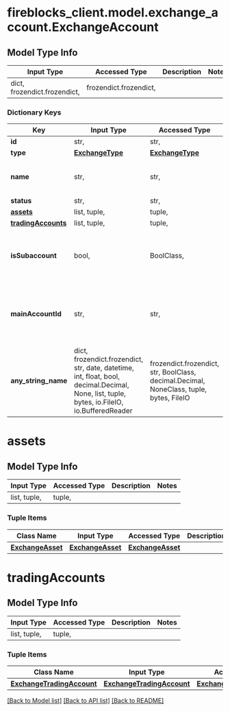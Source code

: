 # fireblocks_client.model.exchange_account.ExchangeAccount

## Model Type Info
Input Type | Accessed Type | Description | Notes
------------ | ------------- | ------------- | -------------
dict, frozendict.frozendict,  | frozendict.frozendict,  |  | 

### Dictionary Keys
Key | Input Type | Accessed Type | Description | Notes
------------ | ------------- | ------------- | ------------- | -------------
**id** | str,  | str,  |  | [optional] 
**type** | [**ExchangeType**](ExchangeType.md) | [**ExchangeType**](ExchangeType.md) |  | [optional] 
**name** | str,  | str,  | Display name of the exchange account | [optional] 
**status** | str,  | str,  |  | [optional] 
**[assets](#assets)** | list, tuple,  | tuple,  |  | [optional] 
**[tradingAccounts](#tradingAccounts)** | list, tuple,  | tuple,  |  | [optional] 
**isSubaccount** | bool,  | BoolClass,  | True if the account is a subaccount in an exchange | [optional] 
**mainAccountId** | str,  | str,  | if the account is a sub-account, the ID of the main account | [optional] 
**any_string_name** | dict, frozendict.frozendict, str, date, datetime, int, float, bool, decimal.Decimal, None, list, tuple, bytes, io.FileIO, io.BufferedReader | frozendict.frozendict, str, BoolClass, decimal.Decimal, NoneClass, tuple, bytes, FileIO | any string name can be used but the value must be the correct type | [optional]

# assets

## Model Type Info
Input Type | Accessed Type | Description | Notes
------------ | ------------- | ------------- | -------------
list, tuple,  | tuple,  |  | 

### Tuple Items
Class Name | Input Type | Accessed Type | Description | Notes
------------- | ------------- | ------------- | ------------- | -------------
[**ExchangeAsset**](ExchangeAsset.md) | [**ExchangeAsset**](ExchangeAsset.md) | [**ExchangeAsset**](ExchangeAsset.md) |  | 

# tradingAccounts

## Model Type Info
Input Type | Accessed Type | Description | Notes
------------ | ------------- | ------------- | -------------
list, tuple,  | tuple,  |  | 

### Tuple Items
Class Name | Input Type | Accessed Type | Description | Notes
------------- | ------------- | ------------- | ------------- | -------------
[**ExchangeTradingAccount**](ExchangeTradingAccount.md) | [**ExchangeTradingAccount**](ExchangeTradingAccount.md) | [**ExchangeTradingAccount**](ExchangeTradingAccount.md) |  | 

[[Back to Model list]](../../README.md#documentation-for-models) [[Back to API list]](../../README.md#documentation-for-api-endpoints) [[Back to README]](../../README.md)

